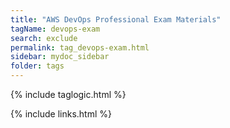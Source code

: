 ```yaml
---
title: "AWS DevOps Professional Exam Materials"
tagName: devops-exam
search: exclude
permalink: tag_devops-exam.html
sidebar: mydoc_sidebar
folder: tags
---
```

{% include taglogic.html %}

{% include links.html %}